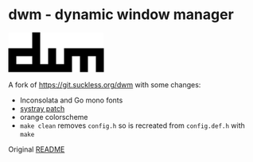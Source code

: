 # dwm - dynamic window manager

![dwm](/dwm.png)

A fork of https://git.suckless.org/dwm with some changes:

- Inconsolata and Go mono fonts
- [systray patch](https://dwm.suckless.org/patches/systray/)
- orange colorscheme
- `make clean` removes `config.h` so is recreated from `config.def.h` with `make`

Original [README](README)
